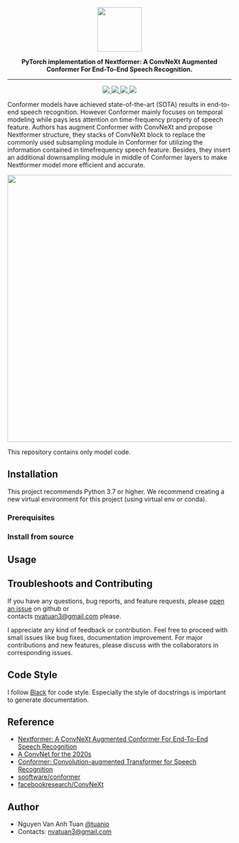 <p align="center"><img src="https://user-images.githubusercontent.com/30165828/207250159-1738d4f9-84d7-494f-b544-5bf5aec9239d.png" height=100>

<div align="center">

**PyTorch implementation of Nextformer: A ConvNeXt Augmented Conformer For End-To-End Speech Recognition.**

</div>

---

<p align="center"> 
<a href="https://github.com/tuanio/nextformer/blob/main/LICENSE">
    <img src="http://img.shields.io/badge/license-Apache--2.0-informational"> 
</a>
<a href="https://github.com/pytorch/pytorch">
    <img src="http://img.shields.io/badge/framework-PyTorch-informational"> 
</a>
<a href="https://black.readthedocs.io/en/stable/the_black_code_style/current_style.html">
    <img src="https://img.shields.io/badge/code%20style-black-black"> 
</a>
<a href="https://github.com/tuanio/nextformer">
    <img src="http://img.shields.io/badge/build-passing-success"> 
</a>
<!-- <a href="https://github.com/tuanio/nextformer">
    <img src="http://img.shields.io/badge/build-passing-success"> 
</a> -->
</a>

Conformer models have achieved state-of-the-art (SOTA) results in end-to-end speech recognition. However Conformer mainly focuses on temporal modeling while pays less attention on time-frequency property of speech feature. Authors has augment Conformer with ConvNeXt and propose Nextformer structure, they stacks of ConvNeXt block to replace the commonly used subsampling module in Conformer for utilizing the information contained in timefrequency speech feature. Besides, they insert an additional downsampling module in middle of Conformer layers to make Nextformer model more efficient and accurate.

<img src="https://user-images.githubusercontent.com/42150335/105602364-aeafad80-5dd8-11eb-8886-b75e2d9d31f4.png" height=600>
  
This repository contains only model code.
  
## Installation
This project recommends Python 3.7 or higher.
We recommend creating a new virtual environment for this project (using virtual env or conda).
  
### Prerequisites
<!-- * Numpy: `pip install numpy` (Refer [here](https://github.com/numpy/numpy) for problem installing Numpy).
* Pytorch: Refer to [PyTorch website](http://pytorch.org/) to install the version w.r.t. your environment.   -->
  
### Install from source
<!-- Currently we only support installation from source code using setuptools. Checkout the source code and run the
following commands:  
  
```
pip install -e .
``` -->

## Usage

<!-- ```python
import torch
import torch.nn as nn
from nextformer import Nextformer

batch_size, sequence_length, dim = 3, 12345, 80

cuda = torch.cuda.is_available()
device = torch.device('cuda' if cuda else 'cpu')

criterion = nn.CTCLoss().to(device)

inputs = torch.rand(batch_size, sequence_length, dim).to(device)
input_lengths = torch.LongTensor([12345, 12300, 12000])
targets = torch.LongTensor([[1, 3, 3, 3, 3, 3, 4, 5, 6, 2],
                            [1, 3, 3, 3, 3, 3, 4, 5, 2, 0],
                            [1, 3, 3, 3, 3, 3, 4, 2, 0, 0]]).to(device)
target_lengths = torch.LongTensor([9, 8, 7])

model = Conformer(num_classes=10,
                  input_dim=dim,
                  encoder_dim=32,
                  num_encoder_layers=3).to(device)

# Forward propagate
outputs, output_lengths = model(inputs, input_lengths)

# Calculate CTC Loss
loss = criterion(outputs.transpose(0, 1), targets, output_lengths, target_lengths)
``` -->

## Troubleshoots and Contributing

If you have any questions, bug reports, and feature requests, please [open an issue](https://github.com/tuanio/nextformer/issues) on github or  
contacts nvatuan3@gmail.com please.

I appreciate any kind of feedback or contribution. Feel free to proceed with small issues like bug fixes, documentation improvement. For major contributions and new features, please discuss with the collaborators in corresponding issues.

## Code Style

I follow [Black](https://black.readthedocs.io/en/stable/) for code style. Especially the style of docstrings is important to generate documentation.

## Reference

- [Nextformer: A ConvNeXt Augmented Conformer For End-To-End Speech Recognition](https://arxiv.org/abs/2206.14747)
- [A ConvNet for the 2020s](https://arxiv.org/abs/2201.03545)
- [Conformer: Convolution-augmented Transformer for Speech Recognition](https://arxiv.org/pdf/2005.08100.pdf)
- [sooftware/conformer](https://github.com/sooftware/conformer)
- [facebookresearch/ConvNeXt](https://github.com/facebookresearch/ConvNeXt)

## Author

- Nguyen Van Anh Tuan [@tuanio](https://github.com/tuanio)
- Contacts: nvatuan3@gmail.com

